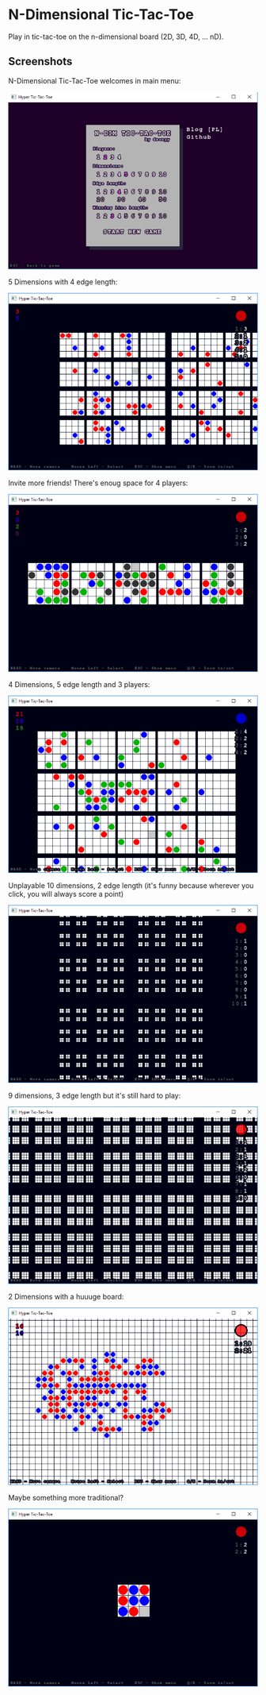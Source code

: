 # N-Dimensional Tic-Tac-Toe
Play in tic-tac-toe on the n-dimensional board (2D, 3D, 4D, ... nD).


## Screenshots

N-Dimensional Tic-Tac-Toe welcomes in main menu:
<p align="center">
  <img src="screenshots/ndttt-menu.png" />
</p>

5 Dimensions with 4 edge length:
<p align="center">
  <img src="screenshots/ndttt-4-4.png" />
</p>

Invite more friends! There's enoug space for 4 players:
<p align="center">
  <img src="screenshots/ndttt-3-5.png" />
</p>

4 Dimensions, 5 edge length and 3 players:
<p align="center">
  <img src="screenshots/ndttt-4-5.png" />
</p>

Unplayable 10 dimensions, 2 edge length (it's funny because wherever you click, you will always score a point)
<p align="center">
<img src="screenshots/ndttt-10-2.png" />
</p>

9 dimensions, 3 edge length but it's still hard to play:
<p align="center">
<img src="screenshots/ndttt-9-3.png" />
</p>

2 Dimensions with a huuuge board:
<p align="center">
<img src="screenshots/ndttt-2-50.png" />
</p>

Maybe something more traditional?
<p align="center">
<img src="screenshots/ndttt-2-3.png" />
</p>
